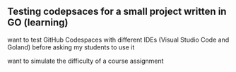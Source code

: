 ## Testing codepsaces for a small project written in GO (learning)

want to test GitHub Codespaces with different IDEs (Visual Studio Code and Goland) before asking my students to use it

want to simulate the difficulty of a course assignment